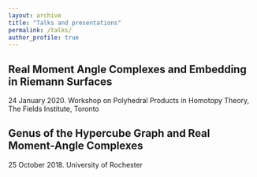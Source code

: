 ```yaml
---
layout: archive
title: "Talks and presentations"
permalink: /talks/
author_profile: true
---
```

## Real Moment Angle Complexes and Embedding in Riemann Surfaces
24 January 2020. Workshop on Polyhedral Products in Homotopy Theory, The Fields Institute, Toronto

## Genus of the Hypercube Graph and Real Moment-Angle Complexes
25 October 2018. University of Rochester
